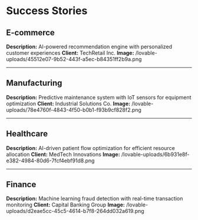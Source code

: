 # Success Stories

## E-commerce
**Description:** AI-powered recommendation engine with personalized customer experiences
**Client:** TechRetail Inc.
**Image:** /lovable-uploads/45512e07-9b52-443f-a5ec-b84351ff2b9a.png

---

## Manufacturing
**Description:** Predictive maintenance system with IoT sensors for equipment optimization
**Client:** Industrial Solutions Co.
**Image:** /lovable-uploads/78e4760f-4843-4f50-b0b1-f93b9cf828f2.png

---

## Healthcare
**Description:** AI-driven patient flow optimization for efficient resource allocation
**Client:** MedTech Innovations
**Image:** /lovable-uploads/6b931e8f-e382-4984-80d6-7fcf4ebf91d8.png

---

## Finance
**Description:** Machine learning fraud detection with real-time transaction monitoring
**Client:** Capital Banking Group
**Image:** /lovable-uploads/d2eae5cc-45c5-4614-b7f8-264dd032a619.png